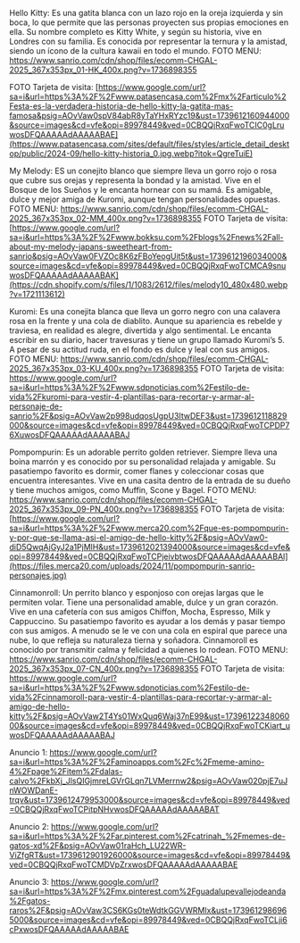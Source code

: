 Hello Kitty:
Es una gatita blanca con un lazo rojo en la oreja izquierda y sin boca,
lo que permite que las personas proyecten sus propias emociones en ella.
Su nombre completo es Kitty White, y según su historia, vive en Londres 
con su familia. Es conocida por representar la ternura y la amistad, siendo 
un ícono de la cultura kawaii en todo el mundo.
FOTO MENU:
https://www.sanrio.com/cdn/shop/files/ecomm-CHGAL-2025_367x353px_01-HK_400x.png?v=1736898355

FOTO Tarjeta de visita:
[https://www.google.com/url?sa=i&url=https%3A%2F%2Fwww.patasencasa.com%2Fmx%2Farticulo%2Festa-es-la-verdadera-historia-de-hello-kitty-la-gatita-mas-famosa&psig=AOvVaw0spV84abR8yTaYHxRYzc19&ust=1739612160944000&source=images&cd=vfe&opi=89978449&ved=0CBQQjRxqFwoTCIC0gLruwosDFQAAAAAdAAAAABAE](https://www.patasencasa.com/sites/default/files/styles/article_detail_desktop/public/2024-09/hello-kitty-historia_0.jpg.webp?itok=QgreTuiE)


My Melody: 
ES un conejito blanco  que siempre lleva un gorro rojo o rosa que cubre sus orejas y representa la
bondad y la amistad. Vive en el Bosque de los Sueños y le encanta hornear
con su mamá. Es amigable, dulce y mejor amiga de Kuromi, aunque tengan personalidades opuestas.
FOTO MENU:
https://www.sanrio.com/cdn/shop/files/ecomm-CHGAL-2025_367x353px_02-MM_400x.png?v=1736898355
FOTO Tarjeta de visita:
[https://www.google.com/url?sa=i&url=https%3A%2F%2Fwww.bokksu.com%2Fblogs%2Fnews%2Fall-about-my-melody-japans-sweetheart-from-sanrio&psig=AOvVaw0FVZOc8K6zFBoYeogUit5t&ust=1739612196034000&source=images&cd=vfe&opi=89978449&ved=0CBQQjRxqFwoTCMCA9snuwosDFQAAAAAdAAAAABAK](https://cdn.shopify.com/s/files/1/1083/2612/files/melody10_480x480.webp?v=1721113612)


Kuromi:
Es una conejita blanca que lleva un gorro negro con una calavera rosa en la 
frente y una cola de diablito. Aunque su apariencia es rebelde y traviesa,
en realidad es alegre, divertida y algo sentimental. Le encanta escribir en
su diario, hacer travesuras y tiene un grupo llamado Kuromi’s 5. A pesar de
su actitud ruda, en el fondo es dulce y leal con sus amigos.
FOTO MENU:
https://www.sanrio.com/cdn/shop/files/ecomm-CHGAL-2025_367x353px_03-KU_400x.png?v=1736898355
FOTO Tarjeta de visita:
[https://www.google.com/url?sa=i&url=https%3A%2F%2Fwww.sdpnoticias.com%2Festilo-de-vida%2Fkuromi-para-vestir-4-plantillas-para-recortar-y-armar-al-personaje-de-sanrio%2F&psig=AOvVaw2p998udqosUgpU3ItwDEF3&ust=1739612118829000&source=images&cd=vfe&opi=89978449&ved=0CBQQjRxqFwoTCPDP76XuwosDFQAAAAAdAAAAABAJ
](https://www.sdpnoticias.com/resizer/v2/ONXC2XJH7RAV7NY62ZN66UFGCM.jpg?smart=true&auth=2658c28d8d4805929e11e16e9126e0196fe784fadd58da230615dd921663aac0&width=1200&height=675)


Pompompurin:
Es un adorable perrito golden retriever. Siempre lleva una boina marrón y es 
conocido por su personalidad relajada y amigable. Su pasatiempo favorito es 
dormir, comer flanes y coleccionar cosas que encuentra interesantes. Vive en
una casita dentro de la entrada de su dueño y tiene muchos amigos, como Muffin, 
Scone y Bagel. 
FOTO MENU:
https://www.sanrio.com/cdn/shop/files/ecomm-CHGAL-2025_367x353px_09-PN_400x.png?v=1736898355
FOTO Tarjeta de visita:
[[https://www.google.com/url?sa=i&url=https%3A%2F%2Fwww.merca20.com%2Fque-es-pompompurin-y-por-que-se-llama-asi-el-amigo-de-hello-kitty%2F&psig=AOvVaw0-diD5QwqAjGyJ2a1PjMlH&ust=1739612021394000&source=images&cd=vfe&opi=89978449&ved=0CBQQjRxqFwoTCPjeivbtwosDFQAAAAAdAAAAABAl](https://files.merca20.com/uploads/2024/11/pompompurin-sanrio-personajes.jpg)
](https://www.sdpnoticias.com/resizer/v2/VN3B5VST2NDMJBDZAWVBZXF4TI.jpg?smart=true&auth=f1286ef9db17b6f08645f5f1ab1db4050e0248d07d3089e60fce5ec91268be1b&width=1200&height=675)
 
Cinnamonroll:
Un perrito blanco y esponjoso con orejas largas que le permiten volar. Tiene 
una personalidad amable, dulce y un gran corazón. Vive en una cafetería con sus amigos
Chiffon, Mocha, Espresso, Milk y Cappuccino. Su pasatiempo favorito es ayudar a los 
demás y pasar tiempo con sus amigos. A menudo se le ve con una cola en espiral que
parece una nube, lo que refleja su naturaleza tierna y soñadora. Cinnamoroll es
conocido por transmitir calma y felicidad a quienes lo rodean.
FOTO MENU:
https://www.sanrio.com/cdn/shop/files/ecomm-CHGAL-2025_367x353px_07-CN_400x.png?v=1736898355
FOTO Tarjeta de visita:
https://www.google.com/url?sa=i&url=https%3A%2F%2Fwww.sdpnoticias.com%2Festilo-de-vida%2Fcinnamoroll-para-vestir-4-plantillas-para-recortar-y-armar-al-amigo-de-hello-kitty%2F&psig=AOvVaw2T4Ys01WxQuq6Waj37nE99&ust=1739612234806000&source=images&cd=vfe&opi=89978449&ved=0CBQQjRxqFwoTCKiart_uwosDFQAAAAAdAAAAABAJ


Anuncio 1:
[https://www.google.com/url?sa=i&url=https%3A%2F%2Faminoapps.com%2Fc%2Fmeme-amino-4%2Fpage%2Fitem%2Fdalas-calvo%2FkbXj_JlsQIGjmreLGVrGLqn7LVMerrnw2&psig=AOvVaw020pjE7uJnWOWDanE-trqv&ust=1739612479953000&source=images&cd=vfe&opi=89978449&ved=0CBQQjRxqFwoTCPitpNHvwosDFQAAAAAdAAAAABAT
](https://i.ytimg.com/vi/MPSb2qJ53aE/maxresdefault.jpg)

Anuncio 2:
https://www.google.com/url?sa=i&url=https%3A%2F%2Far.pinterest.com%2Fcatrinah_%2Fmemes-de-gatos-xd%2F&psig=AOvVaw01raHch_LU22WR-ViZfgRT&ust=1739612901926000&source=images&cd=vfe&opi=89978449&ved=0CBQQjRxqFwoTCMDVpZrxwosDFQAAAAAdAAAAABAE

Anuncio 3:
https://www.google.com/url?sa=i&url=https%3A%2F%2Fmx.pinterest.com%2Fguadalupevallejodeanda%2Fgatos-raros%2F&psig=AOvVaw3CS6KGs0teWdtkGGVWRMIx&ust=1739612986965000&source=images&cd=vfe&opi=89978449&ved=0CBQQjRxqFwoTCLji6cPxwosDFQAAAAAdAAAAABAE
